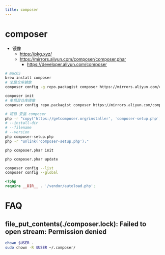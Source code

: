 ```yaml
---
title: composer
---
```


# composer

- 镜像
  - https://pkg.xyz/
  - https://mirrors.aliyun.com/composer/composer.phar
    - https://developer.aliyun.com/composer

```bash
# macOS
brew install composer
# 全局仓库镜像
composer config -g repo.packagist composer https://mirrors.aliyun.com/composer/

composer init
# 单项目仓库镜像
composer config repo.packagist composer https://mirrors.aliyun.com/composer/

# 项目 安装 composer
php -r "copy('https://getcomposer.org/installer', 'composer-setup.php');"
# --install-dir
# --filename
# --version
php composer-setup.php
php -r "unlink('composer-setup.php');"

php composer.phar init

php composer.phar update

composer config --list
composer config --global
```

```php
<?php
require __DIR__ . '/vendor/autoload.php';
```

# FAQ

## file_put_contents(./composer.lock): Failed to open stream: Permission denied

```bash
chown $USER .
sudo chown -R $USER ~/.composer/
```
